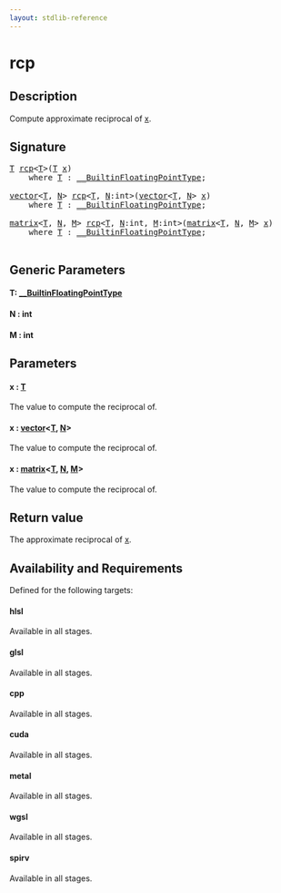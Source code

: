 ```yaml
---
layout: stdlib-reference
---
```


# rcp

## Description

Compute approximate reciprocal of <span class='code'><a href="rcp.html#decl-x" class="code_param">x</a></span>.



## Signature 

<pre>
<a href="rcp.html#typeparam-T" class="code_type">T</a> <a href="rcp.html">rcp</a>&lt;<a href="rcp.html#typeparam-T" class="code_type">T</a>&gt;(<a href="rcp.html#typeparam-T" class="code_type">T</a> <a href="rcp.html#decl-x" class="code_param">x</a>)
    <span class='code_keyword'>where</span> <a href="rcp.html#typeparam-T" class="code_type">T</a> : <a href="../interfaces/0_builtinfloatingpointtype-029hm/index.html" class="code_type">__BuiltinFloatingPointType</a>;

<a href="../types/vector/index.html" class="code_type">vector</a>&lt;<a href="rcp.html#typeparam-T" class="code_type">T</a>, <a href="rcp.html#decl-N" class="code_var">N</a>&gt; <a href="rcp.html">rcp</a>&lt;<a href="rcp.html#typeparam-T" class="code_type">T</a>, <a href="rcp.html#decl-N" class="code_var">N</a>:<span class="code_keyword">int</span>&gt;(<a href="../types/vector/index.html" class="code_type">vector</a>&lt;<a href="rcp.html#typeparam-T" class="code_type">T</a>, <a href="rcp.html#decl-N" class="code_var">N</a>&gt; <a href="rcp.html#decl-x" class="code_param">x</a>)
    <span class='code_keyword'>where</span> <a href="rcp.html#typeparam-T" class="code_type">T</a> : <a href="../interfaces/0_builtinfloatingpointtype-029hm/index.html" class="code_type">__BuiltinFloatingPointType</a>;

<a href="../types/matrix/index.html" class="code_type">matrix</a>&lt;<a href="rcp.html#typeparam-T" class="code_type">T</a>, <a href="rcp.html#decl-N" class="code_var">N</a>, <a href="rcp.html#decl-M" class="code_var">M</a>&gt; <a href="rcp.html">rcp</a>&lt;<a href="rcp.html#typeparam-T" class="code_type">T</a>, <a href="rcp.html#decl-N" class="code_var">N</a>:<span class="code_keyword">int</span>, <a href="rcp.html#decl-M" class="code_var">M</a>:<span class="code_keyword">int</span>&gt;(<a href="../types/matrix/index.html" class="code_type">matrix</a>&lt;<a href="rcp.html#typeparam-T" class="code_type">T</a>, <a href="rcp.html#decl-N" class="code_var">N</a>, <a href="rcp.html#decl-M" class="code_var">M</a>&gt; <a href="rcp.html#decl-x" class="code_param">x</a>)
    <span class='code_keyword'>where</span> <a href="rcp.html#typeparam-T" class="code_type">T</a> : <a href="../interfaces/0_builtinfloatingpointtype-029hm/index.html" class="code_type">__BuiltinFloatingPointType</a>;

</pre>

## Generic Parameters

####  <a id="typeparam-T"></a>T: [\_\_BuiltinFloatingPointType](../interfaces/0_builtinfloatingpointtype-029hm/index)
####  <a id="decl-N"></a>N  : int
####  <a id="decl-M"></a>M  : int

## Parameters

####  <a id="decl-x"></a>x  : [T](rcp#typeparam-T)
The value to compute the reciprocal of.

####  <a id="decl-x"></a>x  : [vector](../types/vector/index)\<[T](../types/vector/index#typeparam-T), [N](../types/vector/index#decl-N)\>
The value to compute the reciprocal of.

####  <a id="decl-x"></a>x  : [matrix](../types/matrix/index)\<[T](../types/matrix/t-0), [N](../types/matrix/index#decl-N), [M](../types/matrix/index#decl-M)\>
The value to compute the reciprocal of.


## Return value
The approximate reciprocal of <span class='code'><a href="rcp.html#decl-x" class="code_param">x</a></span>.


## Availability and Requirements

Defined for the following targets:

#### hlsl
Available in all stages.

#### glsl
Available in all stages.

#### cpp
Available in all stages.

#### cuda
Available in all stages.

#### metal
Available in all stages.

#### wgsl
Available in all stages.

#### spirv
Available in all stages.



